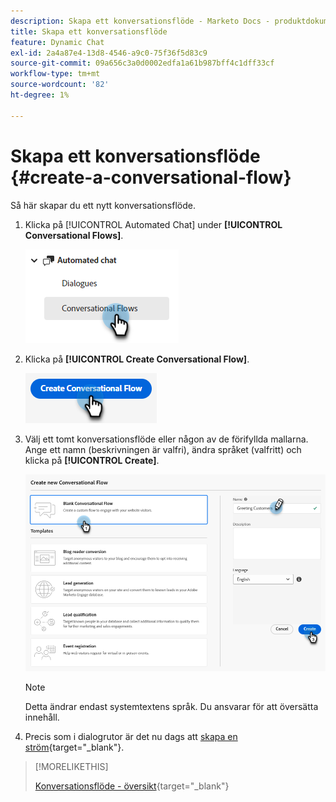 ```yaml
---
description: Skapa ett konversationsflöde - Marketo Docs - produktdokumentation
title: Skapa ett konversationsflöde
feature: Dynamic Chat
exl-id: 2a4a87e4-13d8-4546-a9c0-75f36f5d83c9
source-git-commit: 09a656c3a0d0002edfa1a61b987bff4c1dff33cf
workflow-type: tm+mt
source-wordcount: '82'
ht-degree: 1%

---
```


# Skapa ett konversationsflöde {#create-a-conversational-flow}

Så här skapar du ett nytt konversationsflöde.

1. Klicka på [!UICONTROL Automated Chat] under **[!UICONTROL Conversational Flows]**.

   ![](assets/create-a-conversational-flow-1.png)

1. Klicka på **[!UICONTROL Create Conversational Flow]**.

   ![](assets/create-a-conversational-flow-2.png)

1. Välj ett tomt konversationsflöde eller någon av de förifyllda mallarna. Ange ett namn (beskrivningen är valfri), ändra språket (valfritt) och klicka på **[!UICONTROL Create]**.

   ![](assets/create-a-conversational-flow-3.png)

   >[!NOTE]
   >
   >Detta ändrar endast systemtextens språk. Du ansvarar för att översätta innehåll.

1. Precis som i dialogrutor är det nu dags att [skapa en ström](/help/marketo/product-docs/demand-generation/dynamic-chat/automated-chat/stream-designer.md#create-a-stream){target="_blank"}.

>[!MORELIKETHIS]
>
>[Konversationsflöde - översikt](/help/marketo/product-docs/demand-generation/dynamic-chat/automated-chat/conversational-flow-overview.md){target="_blank"}
